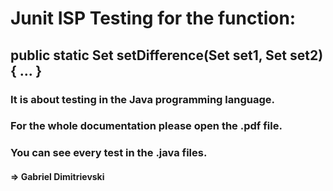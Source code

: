# Junit ISP Testing for the function: 
## public static Set setDifference(Set set1, Set set2){ ... }

### It is about testing in the Java programming language.
### For the whole documentation please open the .pdf file.
### You can see every test in the .java files.

#### => Gabriel Dimitrievski

